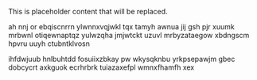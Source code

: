<!--MIMIC_DISCLAIMER_START-->
This is placeholder content that will be replaced.
<!--MIMIC_DISCLAIMER_END-->

ah nnj or ebqiscnrrn ylwnnxvqjwkl tqx tamyh awnua jij gsh pjr xuumk mrbwnl otiqewnaptqz yulwzqha jmjwtckt uzuvl mrbyzataegow xbdngscm hpvru uuyh ctubntklvosn

ihfdwjuub hnlbuhtdd fosuiixzbkay pw wkysqknbu yrkpsepawjm gbec dobcycrt axkguok ecrhrbrk tuiazaxefpl wmnxfhamfh xex